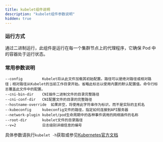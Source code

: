 ```yaml
---
title: kubelet组件说明
description: "kubelet组件参数说明"
hidden: true
---
```



### 运行方式

 通过二进制运行，此组件是运行在每一个集群节点上的代理程序，它确保 Pod 中的容器处于运行状态。


### 常用参数说明

```
--config         Kubelet将从此文件加载其初始配置。路径可以是绝对路径或相对路径；相对路径从Kubelet的当前工作目录开始。省略此标志以使用内置的默认配置值。命令行标志覆盖此文件中的配置。
--cni-bin-dir    CNI插件二进制文件的目录完整路径
--cni-conf-dir   CNI配置文件的目录的完整路径
--hostname-override  如果非空，将使用此字符串作为标识，而不是实际的主机名
--kubeconfig     kubeconfig文件的路径，指定如何连接到API服务器
--network-plugin kubelet/pod生命周期中的各种事件调用的网络插件的名称
--root-dir       kubelet文件的目录路径
--v=2            日志级别详细信息的编号
```

具体参数请执行`kubelet -h`获取或参见[Kubernetes官方文档](https://kubernetes.io/docs/reference/command-line-tools-reference/kubelet/)


